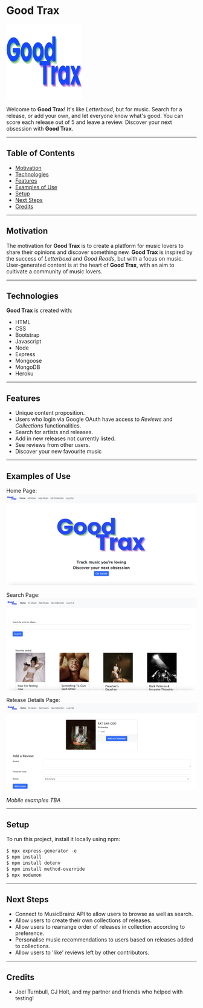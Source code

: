 # Good Trax

<img src="https://raw.githubusercontent.com/laurengcoding/good-trax/a9072da726fe1ee9d340bac39224af8d87930b07/public/images/good-trax-logo-nav.svg" alt="Good Trax Logo" width="200" height="200">

Welcome to **Good Trax**! It's like *Letterboxd*, but for music. Search for a release, or add your own, and let everyone know what's good. You can score each release out of 5 and leave a review. Discover your next obsession with **Good Trax**.

---

## Table of Contents
* [Motivation](#motivation)
* [Technologies](#technologies)
* [Features](#features)
* [Examples of Use](#examples-of-use)
* [Setup](#setup)
* [Next Steps](#next-steps)
* [Credits](#credits)

---

## Motivation
The motivation for **Good Trax** is to create a platform for music lovers to share their opinions and discover something new. **Good Trax** is inspired by the success of *Letterboxd* and *Good Reads*, but with a focus on music. User-generated content is at the heart of **Good Trax**, with an aim to cultivate a community of music lovers.

---

## Technologies
**Good Trax** is created with:
* HTML
* CSS
* Bootstrap
* Javascript
* Node
* Express
* Mongoose
* MongoDB
* Heroku

---

## Features
* Unique content proposition.
* Users who login via Google OAuth have access to *Reviews* and *Collections* functionalities.
* Search for artists and releases.
* Add in new releases not currently listed.
* See reviews from other users.
* Discover your new favourite music

---

## Examples of Use
Home Page:
<img src="https://github.com/laurengcoding/good-trax/blob/main/public/images/gt-landing-page.png?raw=true" alt="Good Trax Home Page">

Search Page:
<img src="https://github.com/laurengcoding/good-trax/blob/main/public/images/search-page.png?raw=true" alt="Search Page">

Release Details Page:
<img src="https://github.com/laurengcoding/good-trax/blob/main/public/images/release-details-page.png?raw=true" alt="Release Details Page">

*Mobile examples TBA*

---

## Setup
To run this project, install it locally using npm:
```
$ npx express-generator -e
$ npm install
$ npm install dotenv
$ npm install method-override
$ npx nodemon
```

---

## Next Steps
* Connect to MusicBrainz API to allow users to browse as well as search.
* Allow users to create their own collections of releases.
* Allow users to rearrange order of releases in collection according to preference.
* Personalise music recommendations to users based on releases added to collections.
* Allow users to 'like' reviews left by other contributors.

---

## Credits
* Joel Turnbull, CJ Holt, and my partner and friends who helped with testing!